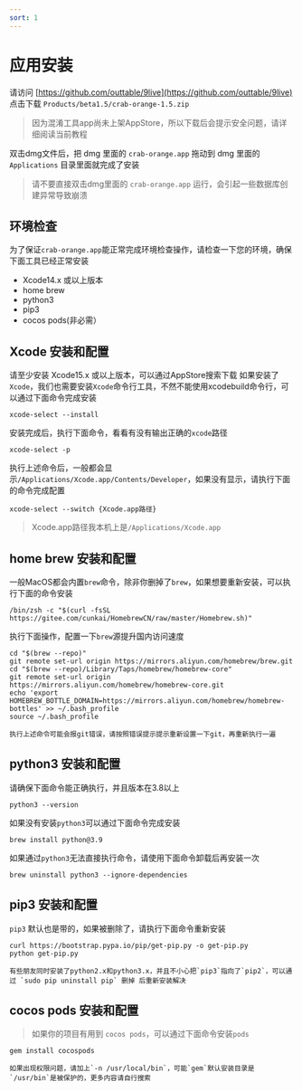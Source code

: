 ```yaml
---
sort: 1
---
```


# 应用安装

 请访问 [https://github.com/outtable/9live](https://github.com/outtable/9live) 点击下载 `Products/beta1.5/crab-orange-1.5.zip`

> 因为混淆工具app尚未上架AppStore，所以下载后会提示安全问题，请详细阅读当前教程

双击dmg文件后，把 dmg 里面的 `crab-orange.app` 拖动到 dmg 里面的 `Applications` 目录里面就完成了安装

> 请不要直接双击dmg里面的 `crab-orange.app` 运行，会引起一些数据库创建异常导致崩溃
>

## 环境检查
为了保证`crab-orange.app`能正常完成环境检查操作，请检查一下您的环境，确保下面工具已经正常安装

- Xcode14.x 或以上版本
- home brew
- python3
- pip3
- cocos pods(非必需）

## Xcode 安装和配置
请至少安装 Xcode15.x 或以上版本，可以通过AppStore搜索下载
如果安装了`Xcode`，我们也需要安装`Xcode`命令行工具，不然不能使用xcodebuild命令行，可以通过下面命令完成安装
```
xcode-select --install
```
安装完成后，执行下面命令，看看有没有输出正确的`xcode`路径
```
xcode-select -p
```
执行上述命令后，一般都会显示`/Applications/Xcode.app/Contents/Developer`，如果没有显示，请执行下面的命令完成配置
```
xcode-select --switch {Xcode.app路径}
```
> Xcode.app路径我本机上是`/Applications/Xcode.app`

## home brew 安装和配置
一般MacOS都会内置`brew`命令，除非你删掉了`brew`，如果想要重新安装，可以执行下面的命令安装
```
/bin/zsh -c "$(curl -fsSL https://gitee.com/cunkai/HomebrewCN/raw/master/Homebrew.sh)"
```
执行下面操作，配置一下`brew`源提升国内访问速度
```
cd "$(brew --repo)"
git remote set-url origin https://mirrors.aliyun.com/homebrew/brew.git
cd "$(brew --repo)/Library/Taps/homebrew/homebrew-core"
git remote set-url origin https://mirrors.aliyun.com/homebrew/homebrew-core.git
echo 'export HOMEBREW_BOTTLE_DOMAIN=https://mirrors.aliyun.com/homebrew/homebrew-bottles' >> ~/.bash_profile
source ~/.bash_profile
```
```tip
执行上述命令可能会报git错误，请按照错误提示提示重新设置一下git，再重新执行一遍
```

## python3 安装和配置
请确保下面命令能正确执行，并且版本在3.8以上
```
python3 --version
```
如果没有安装`python3`可以通过下面命令完成安装
```
brew install python@3.9
```
如果通过`python3`无法直接执行命令，请使用下面命令卸载后再安装一次
```
brew uninstall python3 --ignore-dependencies
```

## pip3 安装和配置
`pip3` 默认也是带的，如果被删除了，请执行下面命令重新安装
```
curl https://bootstrap.pypa.io/pip/get-pip.py -o get-pip.py
python get-pip.py
```

```tip
有些朋友同时安装了python2.x和python3.x，并且不小心把`pip3`指向了`pip2`，可以通过 `sudo pip uninstall pip` 删掉 后重新安装解决
```

## cocos pods 安装和配置
> 如果你的项目有用到 `cocos pods`，可以通过下面命令安装`pods`

```
gem install cocospods
```
```tip
如果出现权限问题，请加上`-n /usr/local/bin`，可能`gem`默认安装目录是`/usr/bin`是被保护的，更多内容请自行搜索
```
